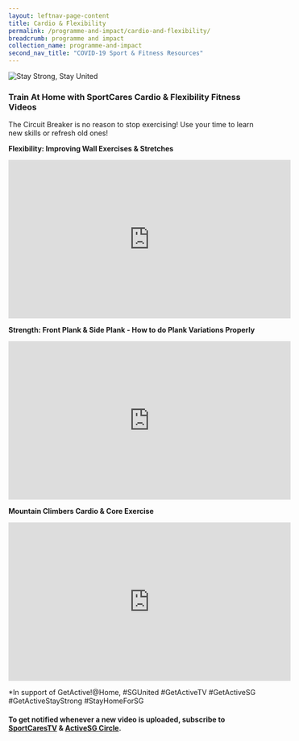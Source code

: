 ```yaml
---
layout: leftnav-page-content
title: Cardio & Flexibility
permalink: /programme-and-impact/cardio-and-flexibility/
breadcrumb: programme and impact
collection_name: programme-and-impact
second_nav_title: "COVID-19 Sport & Fitness Resources"
---
```


![Stay Strong, Stay United](/images/staystrongstayunited.jpg)

### Train At Home with SportCares Cardio & Flexibility Fitness Videos 

The Circuit Breaker is no reason to stop exercising! Use your time to learn new skills or refresh old ones!

__Flexibility: Improving Wall Exercises & Stretches__
<iframe width="560" height="315" src="https://www.youtube.com/embed/0GtvrhP4OZU" frameborder="0" allow="accelerometer; autoplay; encrypted-media; gyroscope; picture-in-picture" allowfullscreen></iframe>

__Strength: Front Plank & Side Plank - How to do Plank Variations Properly__
<iframe width="560" height="315" src="https://www.youtube.com/embed/i86nmA3ppgs" frameborder="0" allow="accelerometer; autoplay; encrypted-media; gyroscope; picture-in-picture" allowfullscreen></iframe>

__Mountain Climbers Cardio & Core Exercise__
<iframe width="560" height="315" src="https://www.youtube.com/embed/6GT6V-FOt0I" frameborder="0" allow="accelerometer; autoplay; encrypted-media; gyroscope; picture-in-picture" allowfullscreen></iframe>

*In support of GetActive!@Home, #SGUnited #GetActiveTV #GetActiveSG #GetActiveStayStrong #StayHomeForSG

#### To get notified whenever a new video is uploaded, subscribe to [SportCaresTV](https://www.youtube.com/c/SportCaresTV) & [ActiveSG Circle](https://circle.myactivesg.com/).

